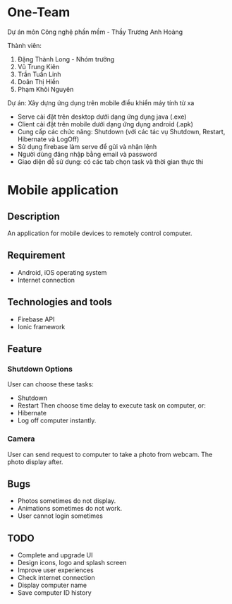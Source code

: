 # One-Team
Dự án môn Công nghệ phần mềm - Thầy Trương Anh Hoàng

Thành viên:
1. Đặng Thành Long - Nhóm trưởng
2. Vũ Trung Kiên
3. Trần Tuấn Linh
4. Doãn Thị Hiền
5. Phạm Khôi Nguyên

Dự án: Xây dựng ứng dụng trên mobile điều khiển máy tính từ xa
+ Serve cài đặt trên desktop dưới dạng ứng dụng java (.exe)
+ Client cài đặt trên mobile dưới dạng ứng dụng android (.apk)
+ Cung cấp các chức năng: Shutdown (với các tác vụ Shutdown, Restart, Hibernate và LogOff)
+ Sử dụng firebase làm serve để gửi và nhận lệnh
+ Người dùng đăng nhập bằng email và password
+ Giao diện dễ sử dụng: có các tab chọn task và thời gian thực thi

# Mobile application

## Description

An application for mobile devices to remotely control computer.

## Requirement

* Android, iOS operating system
* Internet connection

## Technologies and tools
* Firebase API
* Ionic framework

## Feature

### Shutdown Options

User can choose these tasks:
* Shutdown
* Restart
Then choose time delay to execute task on computer, or:
* Hibernate
* Log off
computer instantly.

### Camera

User can send request to computer to take a photo from webcam. The photo display after.

## Bugs

* Photos sometimes do not display.
* Animations sometimes do not work.
* User cannot login sometimes

## TODO

* Complete and upgrade UI
* Design icons, logo and splash screen
* Improve user experiences
* Check internet connection
* Display computer name
* Save computer ID history

